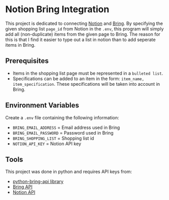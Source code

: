 # Notion Bring Integration
This project is dedicated to connecting [Notion](https://www.notion.so/) and [Bring](https://www.getbring.com/en/home). By specifying the given shopping list `page_id` from Notion in the `.env`, this program will simply add all (non-duplicate) items from the given page to Bring. The reason for this is that I find it easier to type out a list in notion than to add seperate items in Bring. 

## Prerequisites
- Items in the shopping list page must be represented in a `bulleted list`.
- Specifications can be added to an item in the form: `item_name, item_specification`. These specifications will be taken into account in Bring.

## Environment Variables
Create a `.env` file containing the following information:
- `BRING_EMAIL_ADDRESS` = Email address used in Bring
- `BRING_EMAIL_PASSWORD` = Password used in Bring
- `BRING_SHOPPING_LIST` = Shopping list id
- `NOTION_API_KEY` = Notion API key

## Tools
This project was done in python and requires API keys from:
- [python-bring-api library](https://pypi.org/project/python-bring-api/)
- [Bring API](https://www.getbring.com/en/integration-check)
- [Notion API](https://developers.notion.com/)
